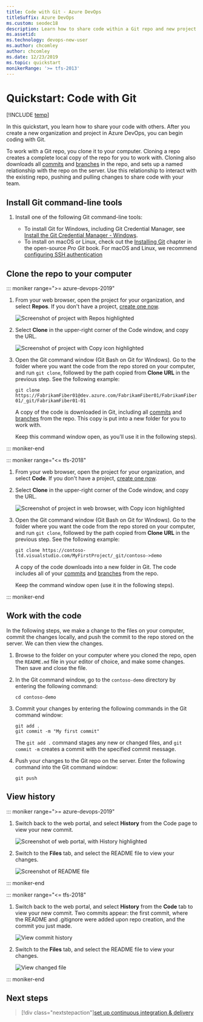 ```yaml
---
title: Code with Git - Azure DevOps
titleSuffix: Azure DevOps
ms.custom: seodec18
description: Learn how to share code within a Git repo and new project
ms.assetid: 
ms.technology: devops-new-user
ms.author: chcomley
author: chcomley
ms.date: 12/23/2019
ms.topic: quickstart
monikerRange: '>= tfs-2013'
---
```


# Quickstart: Code with Git

[!INCLUDE [temp](../includes/version-vsts-tfs-all-versions.md)]

In this quickstart, you learn how to share your code with others. After you create a new organization and project in Azure DevOps, you can begin coding with Git.

To work with a Git repo, you clone it to your computer. Cloning a repo creates a complete local copy of the repo for you to work with. Cloning also downloads all [commits](../repos/git/commits.md) and [branches](../repos/git/branches.md) in the repo, and sets up a named relationship with the repo on the server. Use this relationship to interact with the existing repo, pushing and pulling changes to share code with your team.

## Install Git command-line tools

1.  Install one of the following Git command-line tools:

    * To install Git for Windows, including Git Credential Manager, see [Install the Git Credential Manager - Windows](../repos/git/set-up-credential-managers.md#windows).
    * To install on macOS or Linux, check out the [Installing Git](https://git-scm.com/book/en/v2/Getting-Started-Installing-Git) chapter in the open-source _Pro Git_ book. For macOS and Linux, we recommend [configuring SSH authentication](../repos/git/use-ssh-keys-to-authenticate.md)

## Clone the repo to your computer

::: moniker range=">= azure-devops-2019"

1.  From your web browser, open the project for your organization, and select **Repos**. If you don't have a project, [create one now](sign-up-invite-teammates.md).

    ![Screenshot of project with Repos highlighted](media/project-select-repos-vert.png)

2.  Select **Clone** in the upper-right corner of the Code window, and copy the URL.

    ![Screenshot of project with Copy icon highlighted](media/code-with-git-clone-repo.png)

3.  Open the Git command window (Git Bash on Git for Windows). Go to the folder where you want the code from the repo stored on your computer, and run `git clone`, followed by the path copied from **Clone URL** in the previous step. See the following example:

    ```
    git clone https://FabrikamFiber01@dev.azure.com/FabrikamFiber01/FabrikamFiber01-01/_git/FabrikamFiber01-01
    ```

    A copy of the code is downloaded in Git, including all [commits](../repos/git/commits.md) and [branches](../repos/git/branches.md) from the repo. This copy is put into a new folder for you to work with.

    Keep this command window open, as you'll use it in the following steps).

::: moniker-end

::: moniker range="<= tfs-2018"

1.  From your web browser, open the project for your organization, and select **Code**. If you don't have a project, [create one now](sign-up-invite-teammates.md).

2.  Select **Clone** in the upper-right corner of the Code window, and copy the URL.

    ![Screenshot of project in web browser, with Copy icon highlighted](media/code-with-git-clone-repo-prev.png)

3.  Open the Git command window (Git Bash on Git for Windows). Go to the folder where you want the code from the repo stored on your computer, and run `git clone`, followed by the path copied from **Clone URL** in the previous step. See the following example:

    ```
    git clone https://contoso-ltd.visualstudio.com/MyFirstProject/_git/contoso->demo
    ```

    A copy of the code downloads into a new folder in Git. The code includes all of your [commits](../repos/git/commits.md) and [branches](../repos/git/branches.md) from the repo.

    Keep the command window open (use it in the following steps).

::: moniker-end

## Work with the code

In the following steps, we make a change to the files on your computer, commit the changes locally, and push the commit to the repo stored on the server. We can then view the changes.

1.  Browse to the folder on your computer where you cloned the repo, open the `README.md` file in your editor of choice, and make some changes. Then save and close the file.

2.  In the Git command window, go to the `contoso-demo` directory by entering the following command:

    ```
    cd contoso-demo
    ```

3.  Commit your changes by entering the following commands in the Git command window:

    ```
    git add .
    git commit -m "My first commit"
    ```

    The `git add .` command stages any new or changed files, and `git commit -m` creates a commit with the specified commit message.

4.  Push your changes to the Git repo on the server. Enter the following command into the Git command window:

    ```
    git push
    ```

## View history

::: moniker range=">= azure-devops-2019"

1.  Switch back to the web portal, and select **History** from the Code page to view your new commit.

    ![Screenshot of web portal, with History highlighted](media/code-history-vert.png)

2.  Switch to the **Files** tab, and select the README file to view your changes.

    ![Screenshot of README file](media/first-edit-readme-file.png)

::: moniker-end

::: moniker range="<= tfs-2018"

1.  Switch back to the web portal, and select **History** from the **Code** tab to view your new commit. Two commits appear: the first commit, where the README and .gitignore were added upon repo creation, and the commit you just made.

    ![View commit history](../repos/git/media/repo-mgmt/commit-push.png)

2.  Switch to the **Files** tab, and select the README file to view your changes.

    ![View changed file](../repos/git/media/repo-mgmt/readme-changed-file.png)

::: moniker-end

## Next steps

> [!div class="nextstepaction"][set up continuous integration & delivery](../pipelines/get-started-designer.md?toc=/azure/devops/user-guide/toc.json&bc=/azure/devops/user-guide/breadcrumb/toc.json)
